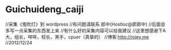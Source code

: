 Guichuideng_caiji
=================

//采集《鬼吹灯》到 wordpress
//有问题请联系 郎中(Hostloc@郎郎中)
//后面会多写一点采集的东西发上来
//有什么好的采集内容可以给我建议
//这里想感谢下A大，组长，咩咩，校长，黑手，cpuer（真挚的）
//博客:http://rojey.me
//2012/12/24
